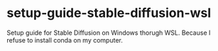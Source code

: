 # setup-guide-stable-diffusion-wsl
Setup guide for Stable Diffusion on Windows thorugh WSL. Because I refuse to install conda on my computer.
